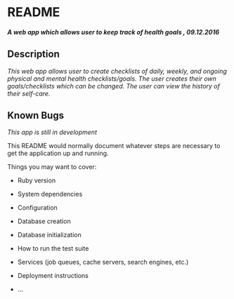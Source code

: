 # README

#### _A web app which allows user to keep track of health goals , 09.12.2016_

## Description

_This web app allows user to create checklists of daily, weekly, and ongoing physical and mental health checklists/goals. The user creates their own goals/checklists which can be changed. The user can view the history of their self-care._

## Known Bugs

_This app is still in development_


This README would normally document whatever steps are necessary to get the
application up and running.

Things you may want to cover:

* Ruby version

* System dependencies

* Configuration

* Database creation

* Database initialization

* How to run the test suite

* Services (job queues, cache servers, search engines, etc.)

* Deployment instructions

* ...

